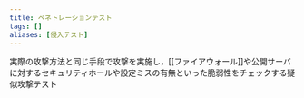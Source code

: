 ```yaml
---
title: ペネトレーションテスト
tags: []
aliases: [侵入テスト]
---
```

実際の攻撃方法と同じ手段で攻撃を実施し，[[ファイアウォール]]や公開サーバに対するセキュリティホールや設定ミスの有無といった脆弱性をチェックする疑似攻撃テスト